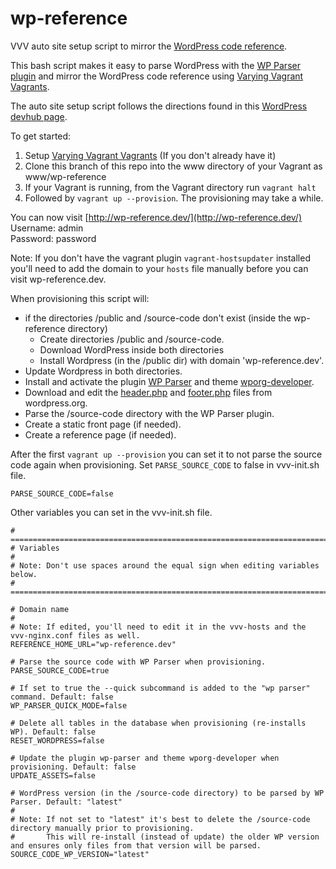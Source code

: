 wp-reference
============

VVV auto site setup script to mirror the [WordPress code reference](https://developer.wordpress.org).

This bash script makes it easy to parse WordPress with the [WP Parser plugin](https://github.com/rmccue/WP-Parser) and mirror the WordPress code reference using [Varying Vagrant Vagrants](https://github.com/Varying-Vagrant-Vagrants/VVV).

The auto site setup script follows the directions found in this [WordPress devhub page](https://make.wordpress.org/docs/handbook/projects/devhub/#setting-up-your-development-environment).

To get started:

1. Setup [Varying Vagrant Vagrants](https://github.com/Varying-Vagrant-Vagrants/VVV) (If you don't already have it)
2. Clone this branch of this repo into the www directory of your Vagrant as www/wp-reference
3. If your Vagrant is running, from the Vagrant directory run `vagrant halt`
4. Followed by `vagrant up --provision`. The provisioning may take a while.

You can now visit [http://wp-reference.dev/](http://wp-reference.dev/)
<br/>Username: admin<br/>Password: password

Note: If you don't have the vagrant plugin `vagrant-hostsupdater` installed you'll need to add the domain to your `hosts` file manually before you can visit wp-reference.dev.

When provisioning this script will:
* if the directories /public and /source-code don't exist (inside the wp-reference directory)
  * Create directories /public and /source-code.
  * Download WordPress inside both directories
  * Install Wordpress (in the /public dir) with domain 'wp-reference.dev'.
* Update Wordpress in both directories.
* Install and activate the plugin [WP Parser](https://github.com/rmccue/WP-Parser) and theme [wporg-developer](https://github.com/Rarst/wporg-developer).
* Download and edit the [header.php](https://wordpress.org/header.php) and [footer.php](https://wordpress.org/footer.php) files from wordpress.org.
* Parse the /source-code directory with the WP Parser plugin.
* Create a static front page (if needed).
* Create a reference page (if needed).

After the first `vagrant up --provision` you can set it to not parse the source code again when provisioning. Set `PARSE_SOURCE_CODE` to false in vvv-init.sh file.

    PARSE_SOURCE_CODE=false


Other variables you can set in the vvv-init.sh file.

```
# =============================================================================
# Variables
# 
# Note: Don't use spaces around the equal sign when editing variables below.
# =============================================================================

# Domain name
#
# Note: If edited, you'll need to edit it in the vvv-hosts and the vvv-nginx.conf files as well.
REFERENCE_HOME_URL="wp-reference.dev"

# Parse the source code with WP Parser when provisioning.
PARSE_SOURCE_CODE=true

# If set to true the --quick subcommand is added to the "wp parser" command. Default: false
WP_PARSER_QUICK_MODE=false

# Delete all tables in the database when provisioning (re-installs WP). Default: false
RESET_WORDPRESS=false

# Update the plugin wp-parser and theme wporg-developer when provisioning. Default: false
UPDATE_ASSETS=false

# WordPress version (in the /source-code directory) to be parsed by WP Parser. Default: "latest"
# 
# Note: If not set to "latest" it's best to delete the /source-code directory manually prior to provisioning.
#       This will re-install (instead of update) the older WP version and ensures only files from that version will be parsed.		
SOURCE_CODE_WP_VERSION="latest"
```
